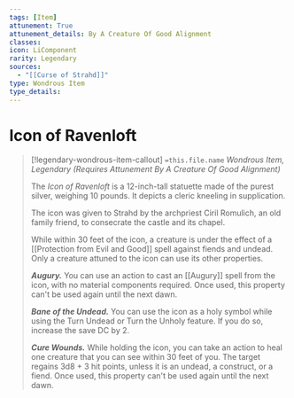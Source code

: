 ```yaml
---
tags: [Item]
attunement: True
attunement_details: By A Creature Of Good Alignment
classes: 
icon: LiComponent
rarity: Legendary
sources:
  - "[[Curse of Strahd]]"
type: Wondrous Item
type_details: 
---
```

# Icon of Ravenloft
>[!legendary-wondrous-item-callout] `=this.file.name`
>*Wondrous Item, Legendary (Requires Attunement By A Creature Of Good Alignment)*
>
>The *Icon of Ravenloft* is a 12-inch-tall statuette made of the purest silver, weighing 10 pounds. It depicts a cleric kneeling in supplication.
>
>The icon was given to Strahd by the archpriest Ciril Romulich, an old family friend, to consecrate the castle and its chapel.
>
>While within 30 feet of the icon, a creature is under the effect of a [[Protection from Evil and Good]] spell against fiends and undead. Only a creature attuned to the icon can use its other properties.
>
>***Augury.*** You can use an action to cast an [[Augury]] spell from the icon, with no material components required. Once used, this property can't be used again until the next dawn.
>
>***Bane of the Undead.*** You can use the icon as a holy symbol while using the Turn Undead or Turn the Unholy feature. If you do so, increase the save DC by 2.
>
>***Cure Wounds.*** While holding the icon, you can take an action to heal one creature that you can see within 30 feet of you. The target regains 3d8 + 3 hit points, unless it is an undead, a construct, or a fiend. Once used, this property can't be used again until the next dawn.
>
>
